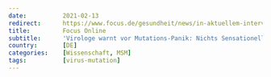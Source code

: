 ```yaml
---
date:          2021-02-13
redirect:      https://www.focus.de/gesundheit/news/in-aktuellem-interview-virologe-warnt-vor-mutations-panik-nichts-sensationelles-sondern-ganz-normal_id_12977045.html
title:         Focus Online
subtitle:      'Virologe warnt vor Mutations-Panik: Nichts Sensationelles, sondern ganz normal'
country:       [DE]
categories:    [Wissenschaft, MSM]
tags:          [virus-mutation]
---
```


